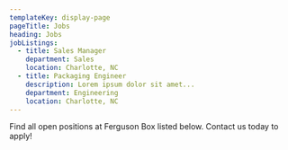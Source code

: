 ```yaml
---
templateKey: display-page
pageTitle: Jobs
heading: Jobs
jobListings:
  - title: Sales Manager
    department: Sales
    location: Charlotte, NC
  - title: Packaging Engineer
    description: Lorem ipsum dolor sit amet...   
    department: Engineering
    location: Charlotte, NC
---
```

Find all open positions at Ferguson Box listed below. Contact us today to apply!